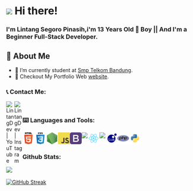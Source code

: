 <h1><img src="https://media.tenor.com/images/b617c36f9db276d3146e974b8ff64f4c/tenor.gif" width="30px"> Hi there!</h1>

<h3>I'm Lintang Segoro Pinasih,i'm 13 Years Old 👱 Boy || And I'm a Beginner Full-Stack Developer.</h3>

<h2>📝 About Me</h2>

- 🎒 I’m currently student at [Smp Telkom Bandung][websitesekolah].
- 📝 Checkout My Portfolio Web [website][website].

### 📞 Contact Me:

[<img align="left" alt="LintangDev | YouTube" width="22px" src="https://cdn-icons-png.flaticon.com/512/732/732200.png" />][email]
[<img align="left" alt="LintangDev | Instagram" width="22px" src="https://cdn-icons-png.flaticon.com/512/174/174855.png" />][instagram]

<br />

### ⌨️ Languages and Tools:

<img height="32px" align="left" src="https://raw.githubusercontent.com/github/explore/80688e429a7d4ef2fca1e82350fe8e3517d3494d/topics/html/html.png"> 
<img height="32px" align="left" src="https://raw.githubusercontent.com/github/explore/80688e429a7d4ef2fca1e82350fe8e3517d3494d/topics/css/css.png">
<img height="32px" align="left" src="https://raw.githubusercontent.com/github/explore/80688e429a7d4ef2fca1e82350fe8e3517d3494d/topics/nodejs/nodejs.png">
<img height="32px" align="left" src="https://raw.githubusercontent.com/github/explore/80688e429a7d4ef2fca1e82350fe8e3517d3494d/topics/javascript/javascript.png">
<img height="32px" align="left" src="https://raw.githubusercontent.com/github/explore/80688e429a7d4ef2fca1e82350fe8e3517d3494d/topics/bootstrap/bootstrap.png">
<img height="32px" align="left" src="https://avatars.githubusercontent.com/u/18133?s=200&v=4">
<img height="32px" align="left" src="https://raw.githubusercontent.com/github/explore/80688e429a7d4ef2fca1e82350fe8e3517d3494d/topics/react/react.png">
<img height="32px" align="left" src="https://cdn.worldvectorlogo.com/logos/visual-studio-code-1.svg">
<img height="32px" align="left" src="https://raw.githubusercontent.com/github/explore/80688e429a7d4ef2fca1e82350fe8e3517d3494d/topics/lua/lua.png">
<img height="32px" align="left" src="https://raw.githubusercontent.com/github/explore/ccc16358ac4530c6a69b1b80c7223cd2744dea83/topics/php/php.png">
<img height="32px" align="left" src="https://raw.githubusercontent.com/github/explore/80688e429a7d4ef2fca1e82350fe8e3517d3494d/topics/python/python.png">

<br />
<br />

### Github Stats:

<a href="https://github.com/antonkomarev/github-profile-views-counter">
<img src="https://komarev.com/ghpvc/?username=LintangDev">
</a>

[![GitHub Streak](https://github-readme-streak-stats.herokuapp.com?user=LintangDev&theme=github-dark-blue&date_format=M%20j%5B%2C%20Y%5D)](https://git.io/streak-stats)



[website]: https://lintangdev.my.id
[email]: mailto:lintangch15@gmail.com
[instagram]:https://instagram.com/lintaangs
[websitesekolah]: https://smptelkom-bdg.sch.id
[lua]: https://www.lua.org
